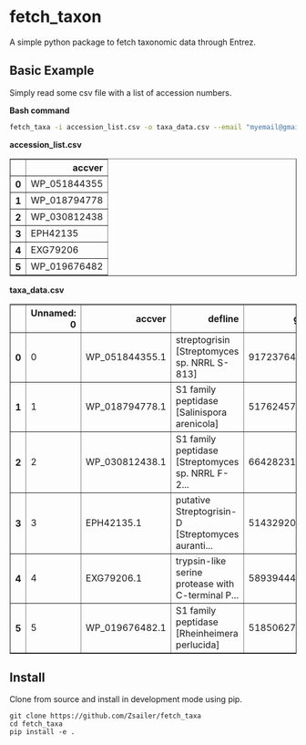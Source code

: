 # fetch_taxon

A simple python package to fetch taxonomic data through Entrez.

## Basic Example

Simply read some csv file with a list of accession numbers.

**Bash command**
```bash
fetch_taxa -i accession_list.csv -o taxa_data.csv --email "myemail@gmail.com"
```

**accession_list.csv**

<table border="1" class="dataframe">
  <thead>
    <tr style="text-align: right;">
      <th></th>
      <th>accver</th>
    </tr>
  </thead>
  <tbody>
    <tr>
      <th>0</th>
      <td>WP_051844355</td>
    </tr>
    <tr>
      <th>1</th>
      <td>WP_018794778</td>
    </tr>
    <tr>
      <th>2</th>
      <td>WP_030812438</td>
    </tr>
    <tr>
      <th>3</th>
      <td>EPH42135</td>
    </tr>
    <tr>
      <th>4</th>
      <td>EXG79206</td>
    </tr>
    <tr>
      <th>5</th>
      <td>WP_019676482</td>
    </tr>
  </tbody>
</table>

**taxa_data.csv**

<table border="1" class="dataframe">
  <thead>
    <tr style="text-align: right;">
      <th></th>
      <th>Unnamed: 0</th>
      <th>accver</th>
      <th>defline</th>
      <th>gi</th>
      <th>length</th>
      <th>orgname</th>
      <th>seqtype</th>
      <th>sequence</th>
      <th>sid</th>
      <th>taxid</th>
    </tr>
  </thead>
  <tbody>
    <tr>
      <th>0</th>
      <td>0</td>
      <td>WP_051844355.1</td>
      <td>streptogrisin [Streptomyces sp. NRRL S-813]</td>
      <td>917237643</td>
      <td>292</td>
      <td>Streptomyces sp. NRRL S-813</td>
      <td>None</td>
      <td>MLTPEEAVLRFKRTTFATAIASALIAAGALAGPAQAAPSPAQQAKS...</td>
      <td>NaN</td>
      <td>1463919</td>
    </tr>
    <tr>
      <th>1</th>
      <td>1</td>
      <td>WP_018794778.1</td>
      <td>S1 family peptidase [Salinispora arenicola]</td>
      <td>517624570</td>
      <td>346</td>
      <td>Salinispora arenicola</td>
      <td>None</td>
      <td>MRPTRSLLCRAASLAAVGALVAGTLSSAPAQASPAPATPEVAASLS...</td>
      <td>NaN</td>
      <td>168697</td>
    </tr>
    <tr>
      <th>2</th>
      <td>2</td>
      <td>WP_030812438.1</td>
      <td>S1 family peptidase [Streptomyces sp. NRRL F-2...</td>
      <td>664282314</td>
      <td>300</td>
      <td>Streptomyces sp. NRRL F-2799</td>
      <td>None</td>
      <td>MRIKRTTHRGRIARRTQLAAAVSGLLAVAAFAAPTANASDVHTFSA...</td>
      <td>NaN</td>
      <td>1463844</td>
    </tr>
    <tr>
      <th>3</th>
      <td>3</td>
      <td>EPH42135.1</td>
      <td>putative Streptogrisin-D [Streptomyces auranti...</td>
      <td>514329203</td>
      <td>288</td>
      <td>Streptomyces aurantiacus JA 4570</td>
      <td>None</td>
      <td>MAITALVSTAFTFQHAEAAGTGARVADQSTLAELKDARAEFDRRSS...</td>
      <td>gnl|WGS:AOPZ|STRAU_4813</td>
      <td>1286094</td>
    </tr>
    <tr>
      <th>4</th>
      <td>4</td>
      <td>EXG79206.1</td>
      <td>trypsin-like serine protease with C-terminal P...</td>
      <td>589394449</td>
      <td>415</td>
      <td>Cryptosporangium arvum DSM 44712</td>
      <td>None</td>
      <td>MTTPRHRRSPTARRRNITISSVVAGAVAAALAAFMATAPTAGASDK...</td>
      <td>gnl|WGS:JFBT|CryarDRAFT_0234</td>
      <td>927661</td>
    </tr>
    <tr>
      <th>5</th>
      <td>5</td>
      <td>WP_019676482.1</td>
      <td>S1 family peptidase [Rheinheimera perlucida]</td>
      <td>518506275</td>
      <td>503</td>
      <td>Rheinheimera perlucida</td>
      <td>None</td>
      <td>MKLIHVVVLFNAMKTFQISRLLLKIIMKKVINRKHFSCYKAFTYLA...</td>
      <td>NaN</td>
      <td>368811</td>
    </tr>
  </tbody>
</table>


## Install

Clone from source and install in development mode using pip.
```
git clone https://github.com/Zsailer/fetch_taxa
cd fetch_taxa
pip install -e .
```
